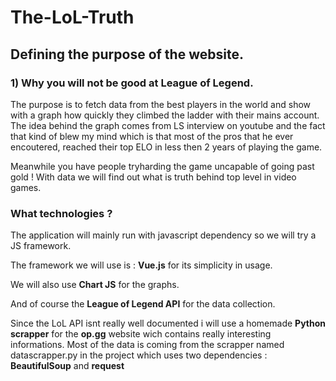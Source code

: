 # The-LoL-Truth

## Defining the purpose of the website.

### 1) Why you will not be good at League of Legend.
The purpose is to fetch data from the best players in the world and show with a graph how quickly they climbed the ladder with their mains account.
The idea behind the graph comes from LS interview on youtube and the fact that kind of blew my mind which is that most of the pros that he ever encoutered, reached their top ELO in less then 2 years of playing the game.

Meanwhile you have people tryharding the game uncapable of going past gold ! With data we will find out what is truth behind top level in video games.

### What technologies ?

The application will mainly run with javascript dependency so we will try a JS framework.

The framework we will use is : **Vue.js** for its simplicity in usage.

We will also use **Chart JS** for the graphs.

And of course the **League of Legend API** for the data collection.

Since the LoL API isnt really well documented i will use a homemade **Python scrapper** for the **op.gg** website wich contains really interesting informations.
Most of the data is coming from the scrapper named datascrapper.py in the project which uses two dependencies :
**BeautifulSoup**
and
**request**

